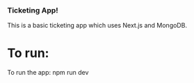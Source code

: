 ### Ticketing App!

This is a basic ticketing app which uses Next.js and MongoDB.

# To run:

To run the app:
npm run dev
